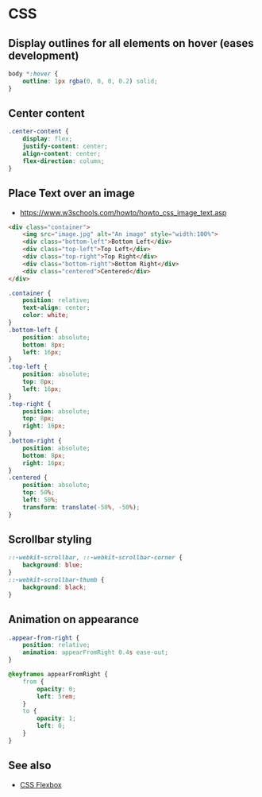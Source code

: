# CSS

## Display outlines for all elements on hover (eases development)

```css
body *:hover {
    outline: 1px rgba(0, 0, 0, 0.2) solid;
}
```

## Center content

```css
.center-content {
    display: flex;
    justify-content: center;
    align-content: center;
    flex-direction: column;
}
```

## Place Text over an image

- https://www.w3schools.com/howto/howto_css_image_text.asp

```html
<div class="container">
    <img src="image.jpg" alt="An image" style="width:100%">
    <div class="bottom-left">Bottom Left</div>
    <div class="top-left">Top Left</div>
    <div class="top-right">Top Right</div>
    <div class="bottom-right">Bottom Right</div>
    <div class="centered">Centered</div>
</div>
```

```css
.container {
    position: relative;
    text-align: center;
    color: white;
}
.bottom-left {
    position: absolute;
    bottom: 8px;
    left: 16px;
}
.top-left {
    position: absolute;
    top: 8px;
    left: 16px;
}
.top-right {
    position: absolute;
    top: 8px;
    right: 16px;
}
.bottom-right {
    position: absolute;
    bottom: 8px;
    right: 16px;
}
.centered {
    position: absolute;
    top: 50%;
    left: 50%;
    transform: translate(-50%, -50%);
}
```

## Scrollbar styling

```css
::-webkit-scrollbar, ::-webkit-scrollbar-corner {
    background: blue;
}
::-webkit-scrollbar-thumb {
    background: black;
}
```

## Animation on appearance

```css
.appear-from-right {
    position: relative;
    animation: appearFromRight 0.4s ease-out;
}

@keyframes appearFromRight {
    from {
        opacity: 0;
        left: 5rem;
    }
    to {
        opacity: 1;
        left: 0;
    }
}
```

## See also

- [CSS Flexbox](CSS-Flexbox)
